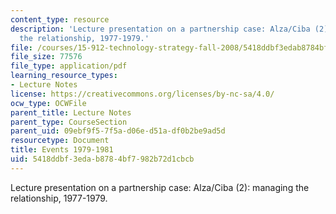 ```yaml
---
content_type: resource
description: 'Lecture presentation on a partnership case: Alza/Ciba (2): managing
  the relationship, 1977-1979.'
file: /courses/15-912-technology-strategy-fall-2008/5418ddbf3edab8784bf7982b72d1cbcb_lec_21_d.pdf
file_size: 77576
file_type: application/pdf
learning_resource_types:
- Lecture Notes
license: https://creativecommons.org/licenses/by-nc-sa/4.0/
ocw_type: OCWFile
parent_title: Lecture Notes
parent_type: CourseSection
parent_uid: 09ebf9f5-7f5a-d06e-d51a-df0b2be9ad5d
resourcetype: Document
title: Events 1979-1981
uid: 5418ddbf-3eda-b878-4bf7-982b72d1cbcb
---
```

Lecture presentation on a partnership case: Alza/Ciba (2): managing the relationship, 1977-1979.